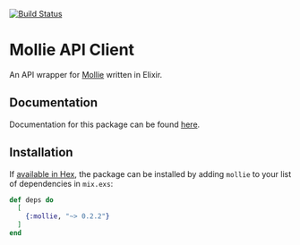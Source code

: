 [![Build Status](https://travis-ci.com/jarroput/mollie.svg?branch=master)](https://travis-ci.com/jarroput/mollie)

# Mollie API Client

An API wrapper for [Mollie](https://www.mollie.com/en/developers) written in Elixir.

## Documentation

Documentation for this package can be found [here](https://hexdocs.pm/mollie).

## Installation

If [available in Hex](https://hex.pm/docs/publish), the package can be installed
by adding `mollie` to your list of dependencies in `mix.exs`:

```elixir
def deps do
  [
    {:mollie, "~> 0.2.2"}
  ]
end
```
